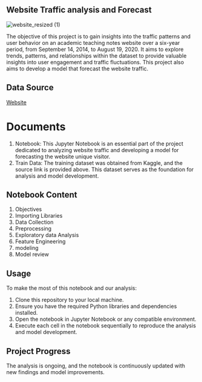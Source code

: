 ## Website Traffic analysis and Forecast


![website_resized (1)](https://github.com/Tshifhumulo10/Website-Traffic-analysis-and-Forecast/assets/115041717/f0e02225-8d02-4b7f-a578-bc23c089ea8f)

The objective of this project is to gain insights into the traffic patterns and user behavior on an academic teaching notes website over a six-year period, from September 14, 2014, to August 19, 2020. It aims to explore trends, patterns, and relationships within the dataset to provide valuable insights into user engagement and traffic fluctuations. This project also aims to develop a model that forecast the website traffic.

## Data Source

[Website](https://www.kaggle.com/datasets/bobnau/daily-website-visitors)

# Documents 

1. Notebook: This Jupyter Notebook is an essential part of the project dedicated to analyzing website traffic and developing a model for forecasting the website unique visitor.
2. Train Data: The training dataset was obtained from Kaggle, and the source link is provided above. This dataset serves as the foundation for  analysis and model development.
   
## Notebook Content

1. Objectives 
2. Importing Libraries
3. Data Collection
4. Preprocessing
5. Exploratory data Analysis
6. Feature Engineering
7. modeling
8. Model review

## Usage
To make the most of this notebook and our analysis:

1. Clone this repository to your local machine.
2. Ensure you have the required Python libraries and dependencies installed.
3. Open the notebook in Jupyter Notebook or any compatible environment.
4. Execute each cell in the notebook sequentially to reproduce the analysis and model development.

## Project Progress

The analysis is ongoing, and the notebook is continuously updated with new findings and model improvements.
